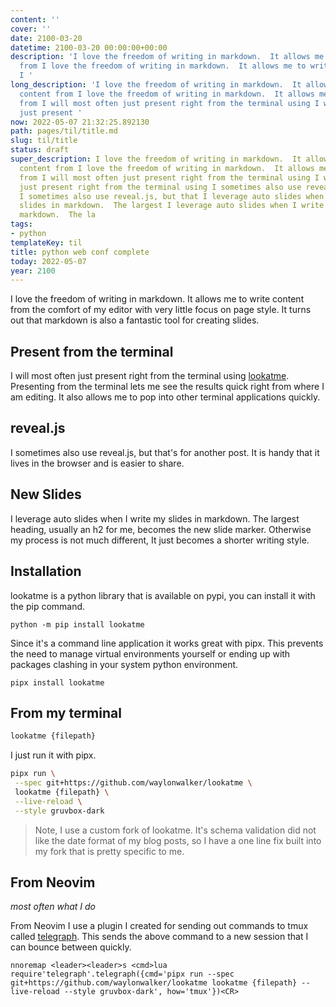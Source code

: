 ```yaml
---
content: ''
cover: ''
date: 2100-03-20
datetime: 2100-03-20 00:00:00+00:00
description: 'I love the freedom of writing in markdown.  It allows me to write content
  from I love the freedom of writing in markdown.  It allows me to write content from
  I '
long_description: 'I love the freedom of writing in markdown.  It allows me to write
  content from I love the freedom of writing in markdown.  It allows me to write content
  from I will most often just present right from the terminal using I will most often
  just present '
now: 2022-05-07 21:32:25.892130
path: pages/til/title.md
slug: til/title
status: draft
super_description: I love the freedom of writing in markdown.  It allows me to write
  content from I love the freedom of writing in markdown.  It allows me to write content
  from I will most often just present right from the terminal using I will most often
  just present right from the terminal using I sometimes also use reveal.js, but that
  I sometimes also use reveal.js, but that I leverage auto slides when I write my
  slides in markdown.  The largest I leverage auto slides when I write my slides in
  markdown.  The la
tags:
- python
templateKey: til
title: python web conf complete
today: 2022-05-07
year: 2100
---
```


I love the freedom of writing in markdown.  It allows me to write content from
the comfort of my editor with very little focus on page style.  It turns out
that markdown is also a fantastic tool for creating slides.

## Present from the terminal

I will most often just present right from the terminal using
[lookatme](https://lookatme.readthedocs.io/en/latest/index.html).  Presenting
from the terminal lets me see the results quick right from where I am editing.
It also allows me to pop into other terminal applications quickly.

## reveal.js

I sometimes also use reveal.js, but that's for another post.  It is handy that
it lives in the browser and is easier to share.

## New Slides

I leverage auto slides when I write my slides in markdown.  The largest
heading, usually an h2 for me, becomes the new slide marker.  Otherwise my
process is not much different, It just becomes a shorter writing style.

## Installation

lookatme is a python library that is available on pypi, you can install it with
the pip command.

```
python -m pip install lookatme
```

Since it's a command line application it works great with pipx.  This prevents
the need to manage virtual environments yourself or ending up with packages
clashing in your system python environment.

```
pipx install lookatme
```

## From my terminal

``` bash
lookatme {filepath}
```

I just run it with pipx.

``` bash
pipx run \
 --spec git+https://github.com/waylonwalker/lookatme \
 lookatme {filepath} \
 --live-reload \
 --style gruvbox-dark
```

> Note, I use a custom fork of lookatme.  It's schema validation did not like
> the date format of my blog posts, so I have a one line fix built into my
> fork that is pretty specific to me.

## From Neovim
_most often what I do_

From Neovim I use a plugin I created for sending out commands to tmux called
[telegraph](https://github.com/WaylonWalker/Telegraph.nvim).  This sends the
above command to a new session that I can bounce between quickly.

``` vim
nnoremap <leader><leader>s <cmd>lua require'telegraph'.telegraph({cmd='pipx run --spec git+https://github.com/waylonwalker/lookatme lookatme {filepath} --live-reload --style gruvbox-dark', how='tmux'})<CR>
```